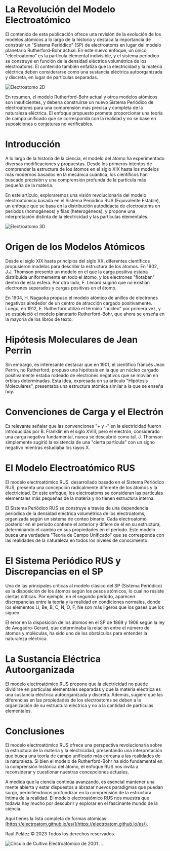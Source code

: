 # La Revolución del Modelo Electroatómico
El contenido de esta publicación ofrece una revisión de la evolución de los modelos atómicos a lo largo de la historia y destaca la importancia de construir un "Sistema Periódico" (SP) de electroatoms en lugar del modelo planetario Rutherford-Bohr actual. En este nuevo enfoque, un único "electroatomo" es la partícula elemental indivisible, y el sistema periódico se construye en función de la densidad eléctrica volumétrica de los electroatoms. El contenido también enfatiza que la electricidad y la materia eléctrica deben considerarse como una sustancia eléctrica autoorganizada y discreta, en lugar de partículas separadas.

![Electroatomo 2D](../electroatom-1.jpg)

En resumen, el modelo Rutherford-Bohr actual y otros modelos atómicos son insuficientes, y debería construirse un nuevo Sistema Periódico de electroatoms para una comprensión más precisa y completa de la naturaleza eléctrica. El enfoque propuesto promete proporcionar una teoría de campo unificado que se corresponda con la realidad y no se base en suposiciones o conjeturas no verificables.

# Introducción
A lo largo de la historia de la ciencia, el modelo del átomo ha experimentado diversas modificaciones y propuestas. Desde los primeros intentos de comprender la estructura de los átomos en el siglo XIX hasta los modelos más modernos basados en la mecánica cuántica, los científicos han buscado precisión y una comprensión profunda de la partícula más pequeña de la materia.

En este artículo, exploraremos una visión revolucionaria del modelo electroatómico basada en el Sistema Periódico RUS (Equivalente Estable), un enfoque que se basa en la distribución autodidacta de electroatoms en períodos (homogéneos) y filas (heterogéneos), y propone una interpretación distinta de la electricidad y las partículas elementales.

![Electroatomo 3D](../electroatom-2.jpg)

# Origen de los Modelos Atómicos
Desde el siglo XIX hasta principios del siglo XX, diferentes científicos propusieron modelos para describir la estructura de los átomos. En 1902, J.J. Thomson presentó un modelo en el que la carga positiva estaba distribuida uniformemente en todo el átomo, y los electrones "flotaban" dentro de esta esfera. Por otro lado, F. Lenard sugirió que no existían electrones separados y cargas positivas en el átomo.

En 1904, H. Nagaoka propuso el modelo atómico de anillos de electrones negativos alrededor de un centro de atracción cargado positivamente. Luego, en 1912, E. Rutherford utilizó el término "núcleo" por primera vez, y se estableció el modelo planetario Rutherford-Bohr, que ahora se enseña en la mayoría de los libros de texto.

# Hipótesis Moleculares de Jean Perrin
Sin embargo, es interesante destacar que en 1901, el científico francés Jean Perrin, no Rutherford, propuso una hipótesis en la que un núcleo cargado positivamente estaba rodeado de electrones negativos que se movían en órbitas determinadas. Esta idea, expresada en su artículo "Hipótesis Moleculares", presentaba una estructura atómica similar a la que se enseña hoy.

# Convenciones de Carga y el Electrón
Es relevante señalar que las convenciones "+ y -" en la electricidad fueron introducidas por B. Franklin en el siglo XVIII, pero el electrón, considerado una carga negativa fundamental, nunca se descubrió como tal. J. Thomson simplemente sugirió la existencia de una "cierta partícula" con un signo negativo mientras estudiaba los rayos X.

# El Modelo Electroatómico RUS
El modelo electroatómico RUS, desarrollado basado en el Sistema Periódico RUS, presenta una concepción radicalmente diferente de los átomos y la electricidad. En este enfoque, los electroatoms se consideran las partículas elementales más pequeñas de la materia y no tienen estructura interna.

El Sistema Periódico RUS se construye a través de una dependencia periódica de la densidad eléctrica volumétrica de los electroatoms, organizada según un sistema de conteo binario. Cada electroatomo posterior en el período contiene el anterior y difiere de él en su estructura, determinando el cambio en sus propiedades en el período. Este modelo busca una verdadera "Teoría de Campo Unificado" que se corresponda con las realidades de la naturaleza en todos los niveles de conocimiento.

# El Sistema Periódico RUS y Discrepancias en el SP
Una de las principales críticas al modelo clásico del SP (Sistema Periódico) es la disposición de los átomos según los pesos atómicos, lo cual no resiste ciertas críticas. Por ejemplo, en el segundo período, aparecen discrepancias entre la teoría y la realidad en condiciones normales, donde los elementos Li, Be, B, C, N, O, F, Ne son más ligeros que los gases que los siguen.

El error en la disposición de los átomos en el SP de 1869 y 1906 según la ley de Avogadro-Gerard, que determinaba la relación entre el número de átomos y moléculas, ha sido uno de los obstáculos para entender la naturaleza eléctrica.

# La Sustancia Eléctrica Autoorganizada
El modelo electroatómico RUS propone que la electricidad no puede dividirse en partículas elementales separadas y que la materia eléctrica es una sustancia eléctrica autoorganizada y discreta. Además, sugiere que las diferencias en las propiedades de los electroatoms se deben a la organización de su estructura eléctrica y no a la cantidad de partículas elementales.

# Conclusiones
El modelo electroatómico RUS ofrece una perspectiva revolucionaria sobre la estructura de la materia y la electricidad, presentando una interpretación que busca una teoría de campo unificado más cercana a las realidades de la naturaleza. Si bien el modelo de Rutherford-Bohr ha sido fundamental en la comprensión histórica del átomo, el enfoque RUS nos invita a reconsiderar y cuestionar nuestras concepciones actuales.

A medida que la ciencia continúa avanzando, es esencial mantener una mente abierta y estar dispuestos a abrazar nuevos paradigmas que puedan surgir, permitiéndonos profundizar en la comprensión de la estructura íntima de la realidad. El modelo electroatómico RUS nos muestra que todavía hay mucho por descubrir y explorar en el fascinante mundo de la ciencia.

Aquí tienes la lista completa de formas atómicas: [https://electroatom.github.io/es/](https://electroatom.github.io/es/).

Raúl Peláez © 2023 Todos los derechos reservados.

![Círculo de Cultivo Electroatómico de 2001](../electroatom-cropcirlce-2001.jpg)
...
